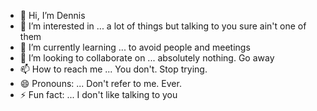 - 👋 Hi, I’m Dennis
- 👀 I’m interested in ... a lot of things but talking to you sure ain't one of them
- 🌱 I’m currently learning ... to avoid people and meetings
- 💞️ I’m looking to collaborate on ... absolutely nothing. Go away
- 📫 How to reach me ... You don't. Stop trying.
- 😄 Pronouns: ... Don't refer to me. Ever.
- ⚡ Fun fact: ... I don't like talking to you

<!---
dennis-meitner/dennis-meitner is a ✨ special ✨ repository because its `README.md` (this file) appears on your GitHub profile.
You can click the Preview link to take a look at your changes.
--->
